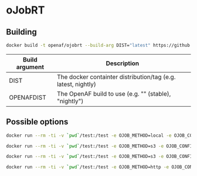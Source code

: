 # oJobRT

## Building

````sh
docker build -t openaf/ojobrt --build-arg DIST="latest" https://github.com/OpenAF/openaf-dockers.git#:oJobRT
````

| Build argument | Description |
|----------------|-------------|
| DIST           | The docker containter distribution/tag (e.g. latest, nightly) |
| OPENAFDIST     | The OpenAF build to use (e.g. "" (stable), "nightly") |

## Possible options

````sh
docker run --rm -ti -v `pwd`/test:/test -e OJOB_METHOD=local -e OJOB_CONFIG=/test/main.yaml openaf/ojobrt 

docker run --rm -ti -v `pwd`/test:/test -e OJOB_METHOD=s3 -e OJOB_CONFIG=test.zip -e bucket=test -e url=http://minio:9000 -e accessKey=minioadmin -e secret=minioadmin --net test openaf/ojobrt

docker run --rm -ti -v `pwd`/test:/test -e OJOB_METHOD=s3 -e OJOB_CONFIG=test.zip -v `pwd`/secrets:/secrets --net test openaf/ojobrt

docker run --rm -ti -v `pwd`/test:/test -e OJOB_METHOD=http -e OJOB_CONFIG=http://minio:9000/test/test.zip -v `pwd`/secrets:/secrets --net test openaf/ojobrt
````